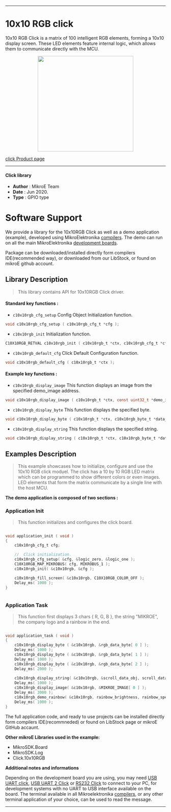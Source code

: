 
---
# 10x10 RGB click

10x10 RGB Click is a matrix of 100 intelligent RGB elements, forming a 10x10 display screen. These LED elements feature internal logic, which allows them to communicate directly with the MCU.

<p align="center">
  <img src="https://download.mikroe.com/images/click_for_ide/10x10rgb_click.png" height=300px>
</p>

[click Product page](https://www.mikroe.com/10x10-rgb-click)

---


#### Click library 

- **Author**        : MikroE Team
- **Date**          : Jun 2020.
- **Type**          : GPIO type

# Software Support

We provide a library for the 10x10RGB Click 
as well as a demo application (example), developed using MikroElektronika 
[compilers](https://shop.mikroe.com/compilers). 
The demo can run on all the main MikroElektronika [development boards](https://shop.mikroe.com/development-boards).

Package can be downloaded/installed directly form compilers IDE(recommended way), or downloaded from our LibStock, or found on mikroE github account. 

## Library Description

> This library contains API for 10x10RGB Click driver.

#### Standard key functions :

- `c10x10rgb_cfg_setup` Config Object Initialization function.
```c
void c10x10rgb_cfg_setup ( c10x10rgb_cfg_t *cfg ); 
```

- `c10x10rgb_init` Initialization function.
```c
C10X10RGB_RETVAL c10x10rgb_init ( c10x10rgb_t *ctx, c10x10rgb_cfg_t *cfg );
```

- `c10x10rgb_default_cfg` Click Default Configuration function.
```c
void c10x10rgb_default_cfg ( c10x10rgb_t *ctx );
```


#### Example key functions :

- `c10x10rgb_display_image` This function displays an image from the specified demo_image address.
```c
void c10x10rgb_display_image ( c10x10rgb_t *ctx, const uint32_t *demo_image );
```
 
- `c10x10rgb_display_byte` This function displays the specified byte.
```c
void c10x10rgb_display_byte ( c10x10rgb_t *ctx, c10x10rgb_byte_t *data_obj );
```

- `c10x10rgb_display_string` This function displays the specified string.
```c
void c10x10rgb_display_string ( c10x10rgb_t *ctx, c10x10rgb_byte_t *data_obj, uint8_t len, uint16_t speed_ms );
```

## Examples Description

> This example showcases how to initialize, configure and use the 10x10 RGB click moduel. The
click has a 10 by 10 RGB LED matrix which can be programmed to show different colors or even
images. LED elements that form the matrix communicate by a single line with the host MCU. 

**The demo application is composed of two sections :**

### Application Init 

> This function initializes and configures the click board.

```c

void application_init ( void )
{
    c10x10rgb_cfg_t cfg;

    //  Click initialization.
    c10x10rgb_cfg_setup( &cfg, &logic_zero, &logic_one );
    C10X10RGB_MAP_MIKROBUS( cfg, MIKROBUS_1 );
    c10x10rgb_init( &c10x10rgb, &cfg );

    c10x10rgb_fill_screen( &c10x10rgb, C10X10RGB_COLOR_OFF );
    Delay_ms( 1000 );
}
  
```

### Application Task

> This function first displays 3 chars { R, G, B }, the string "MIKROE", the company logo and a rainbow in the end. 

```c

void application_task ( void )
{
    c10x10rgb_display_byte ( &c10x10rgb, &rgb_data_byte[ 0 ] );
    Delay_ms( 1000 );
    c10x10rgb_display_byte ( &c10x10rgb, &rgb_data_byte[ 1 ] );
    Delay_ms( 1000 );
    c10x10rgb_display_byte ( &c10x10rgb, &rgb_data_byte[ 2 ] );
    Delay_ms( 2000 );
    
    c10x10rgb_display_string( &c10x10rgb, &scroll_data_obj, scroll_data_len, scroll_speed_ms );
    Delay_ms( 1000 );
    c10x10rgb_display_image( &c10x10rgb, &MIKROE_IMAGE[ 0 ] );
    Delay_ms( 3000 );
    c10x10rgb_demo_rainbow( &c10x10rgb, rainbow_brightness, rainbow_speed_ms );
    Delay_ms( 1000 );
} 

``` 

The full application code, and ready to use projects can be  installed directly form compilers IDE(recommneded) or found on LibStock page or mikroE GitHub accaunt.

**Other mikroE Libraries used in the example:** 

- MikroSDK.Board
- MikroSDK.Log
- Click.10x10RGB

**Additional notes and informations**

Depending on the development board you are using, you may need 
[USB UART click](https://shop.mikroe.com/usb-uart-click), 
[USB UART 2 Click](https://shop.mikroe.com/usb-uart-2-click) or 
[RS232 Click](https://shop.mikroe.com/rs232-click) to connect to your PC, for 
development systems with no UART to USB interface available on the board. The 
terminal available in all Mikroelektronika 
[compilers](https://shop.mikroe.com/compilers), or any other terminal application 
of your choice, can be used to read the message.



---
